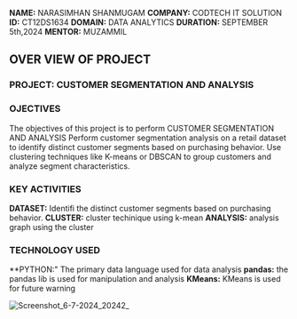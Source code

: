 **NAME:** NARASIMHAN SHANMUGAM
**COMPANY:** CODTECH IT SOLUTION\
**ID:** CT12DS1634
**DOMAIN:** DATA ANALYTICS
**DURATION:** SEPTEMBER 5th,2024
**MENTOR:** MUZAMMIL
## OVER VIEW OF PROJECT 

### PROJECT: CUSTOMER SEGMENTATION AND ANALYSIS

### OJECTIVES
 The objectives of this project is to perform CUSTOMER SEGMENTATION AND ANALYSIS Perform customer segmentation analysis on a retail dataset to identify distinct customer
segments based on purchasing behavior. Use clustering techniques like K-means or
DBSCAN to group customers and analyze segment characteristics.

### KEY ACTIVITIES 
**DATASET:** Identifi the distinct customer
segments based on purchasing behavior.
**CLUSTER:** cluster techinique using k-mean
**ANALYSIS:** analysis graph using the cluster 
### TECHNOLOGY USED 
**PYTHON:" The primary data language used for data analysis 
**pandas:** the pandas lib is used for manipulation and analysis
**KMeans:** KMeans is used for future warning 

![Screenshot_6-7-2024_20242_](https://github.com/Nabesh123/CODETECH-TASK1/assets/136348129/9bac8ff0-8219-40a2-8bea-a0f5a02c6ecb)
